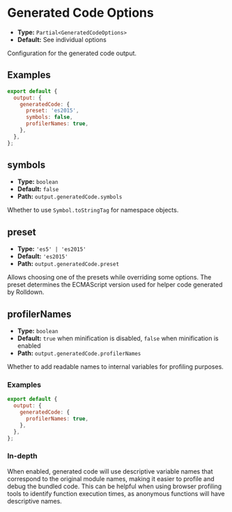 # Generated Code Options

- **Type:** `Partial<GeneratedCodeOptions>`
- **Default:** See individual options

Configuration for the generated code output.

## Examples

```js
export default {
  output: {
    generatedCode: {
      preset: 'es2015',
      symbols: false,
      profilerNames: true,
    },
  },
};
```

## symbols

- **Type:** `boolean`
- **Default:** `false`
- **Path:** `output.generatedCode.symbols`

Whether to use `Symbol.toStringTag` for namespace objects.

## preset

- **Type:** `'es5' | 'es2015'`
- **Default:** `'es2015'`
- **Path:** `output.generatedCode.preset`

Allows choosing one of the presets while overriding some options. The preset determines the ECMAScript version used for helper code generated by Rolldown.

## profilerNames

- **Type:** `boolean`
- **Default:** `true` when minification is disabled, `false` when minification is enabled
- **Path:** `output.generatedCode.profilerNames`

Whether to add readable names to internal variables for profiling purposes.

### Examples

```js
export default {
  output: {
    generatedCode: {
      profilerNames: true,
    },
  },
};
```

### In-depth

When enabled, generated code will use descriptive variable names that correspond to the original module names, making it easier to profile and debug the bundled code. This can be helpful when using browser profiling tools to identify function execution times, as anonymous functions will have descriptive names.
